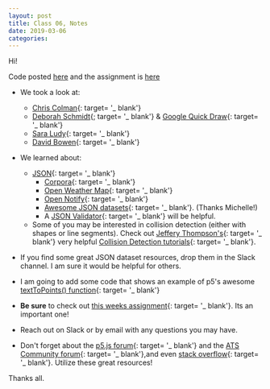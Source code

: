 ```yaml
---
layout: post
title: Class 06, Notes
date: 2019-03-06
categories:
---
```


Hi!

Code posted [here](https://github.com/ajbajb/ARTTECH3135-spring2019) and the assignment is [here](https://ajbajb.github.io/ARTTECH3135-spring2019/assignments/06a.html)

- We took a look at:
    - [Chris Colman](digitalcoleman.com){: target= '_ blank'}
    - [Deborah Schmidt](http://frauzufall.de/en/){; target= '_ blank'} & [Google Quick Draw](https://quickdraw.withgoogle.com/){: target= '_ blank'}
    - [Sara Ludy](https://www.saraludy.com){: target= '_ blank'}
    - [David Bowen](http://www.dwbowen.com/){: target= '_ blank'}

- We learned about:
    - [JSON](https://www.json.org/){: target= '_ blank'}
        - [Corpora](https://github.com/dariusk/corpora){: target= '_ blank'}
        - [Open Weather Map](https://openweathermap.org/api){: target= '_ blank'}
        - [Open Notify](http://open-notify.org/){: target= '_ blank'}
        - [Awesome JSON datasets](https://github.com/jdorfman/awesome-json-datasets){: target= '_ blank'}. (Thanks Michelle!)
        - A [JSON Validator](https://jsonlint.com/){: target= '_ blank'} will be helpful.
    - Some of you may be interested in collision detection (either with shapes or line segments). Check out [Jeffery Thompson's](http://jeffreythompson.org/){: target= '_ blank'} very helpful [Collision Detection tutorials](http://www.jeffreythompson.org/collision-detection/){: target= '_ blank'}.
- If you find some great JSON dataset resources, drop them in the Slack channel. I am sure it would be helpful for others.
- I am going to add some code that shows an example of p5's awesome [textToPoints() function](https://p5js.org/reference/#/p5.Font/textToPoints){: target= '_ blank'}

- __Be sure__ to check out [this weeks assignment](https://ajbajb.github.io/ARTTECH3135-spring2019/assignments/06a.html){: target= '_ blank'}. Its an important one!
- Reach out on Slack or by email with any questions you may have.
- Don't forget about the [p5.js forum](https://discourse.processing.org/categories){: target= '_ blank'} and the [ATS Community forum](https://ats.community/){: target= '_ blank'},and even [stack overflow](https://stackoverflow.com/){: target= '_ blank'}. Utilize these great resources!

Thanks all.
